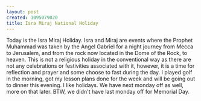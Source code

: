 ```yaml
--- 
layout: post
created: 1095079020
title: Isra Miraj National Holiday
---
```

Today is the Isra Miraj Holiday. Isra and Miraj are events where the Prophet Muhammad was taken by the Angel Gabriel for a night journey from Mecca to Jerusalem, and from the rock now located in the Dome of the Rock, to heaven. This is not a religious holiday in the conventional way as there are not any celebrations or festivities associated with it, however, it is a time for reflection and prayer and some choose to fast during the day.  I played golf in the morning, got my lesson plans done for the week and will be going out to dinner this evening.  I like holidays.  We have next monday off as well, more on that later.  BTW, we didn't have last monday off for Memorial Day.
